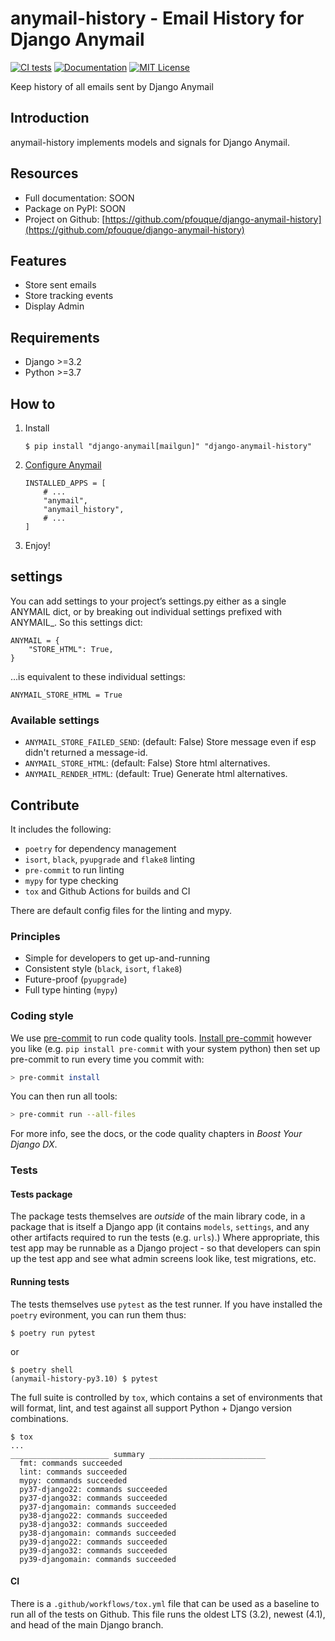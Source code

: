 # anymail-history - Email History for Django Anymail

[![CI tests](https://github.com/pfouque/django-anymail-history/actions/workflows/tox.yml/badge.svg)](https://github.com/pfouque/django-anymail-history/actions/workflows/tox.yml)
[![Documentation](https://img.shields.io/static/v1?label=Docs&message=READ&color=informational&style=plastic)](https://anymail-history.github.io/anymail-history/)
[![MIT License](https://img.shields.io/static/v1?label=License&message=MIT&color=informational&style=plastic)](https://github.com/pfouque/anymail-history/)

Keep history of all emails sent by Django Anymail

## Introduction

anymail-history implements models and signals for Django Anymail.

## Resources

-   Full documentation: SOON
-   Package on PyPI: SOON
-   Project on Github: [https://github.com/pfouque/django-anymail-history](https://github.com/pfouque/django-anymail-history)

## Features

-   Store sent emails
-   Store tracking events
-   Display Admin


## Requirements

-   Django >=3.2
-   Python >=3.7

## How to

1. Install
    ```
    $ pip install "django-anymail[mailgun]" "django-anymail-history"
    ```
2. [Configure Anymail](https://github.com/anymail/django-anymail/#anymail-1-2-3)
    ```
    INSTALLED_APPS = [
        # ...
        "anymail",
        "anymail_history",
        # ...
    ]
    ```
3. Enjoy!

## settings

You can add settings to your project’s settings.py either as a single ANYMAIL dict, or by breaking out individual settings prefixed with ANYMAIL_. So this settings dict:

```
ANYMAIL = {
    "STORE_HTML": True,
}
```
…is equivalent to these individual settings:

```
ANYMAIL_STORE_HTML = True
```

### Available settings

-   `ANYMAIL_STORE_FAILED_SEND`: (default: False) Store message even if esp didn't returned a message-id.
-   `ANYMAIL_STORE_HTML`: (default: False) Store html alternatives.
-   `ANYMAIL_RENDER_HTML`: (default: True) Generate html alternatives.

## Contribute

It includes the following:

-   `poetry` for dependency management
-   `isort`, `black`, `pyupgrade` and `flake8` linting
-   `pre-commit` to run linting
-   `mypy` for type checking
-   `tox` and Github Actions for builds and CI

There are default config files for the linting and mypy.

### Principles

-   Simple for developers to get up-and-running
-   Consistent style (`black`, `isort`, `flake8`)
-   Future-proof (`pyupgrade`)
-   Full type hinting (`mypy`)

### Coding style

We use [pre-commit](https://pre-commit.com/) to run code quality tools.
[Install pre-commit](https://pre-commit.com/#install) however you like (e.g.
`pip install pre-commit` with your system python) then set up pre-commit to run every time you
commit with:

```bash
> pre-commit install
```

You can then run all tools:

```bash
> pre-commit run --all-files
```

For more info, see the docs, or the code quality chapters in _Boost Your Django DX_.

### Tests

#### Tests package

The package tests themselves are _outside_ of the main library code, in a package that is itself a
Django app (it contains `models`, `settings`, and any other artifacts required to run the tests
(e.g. `urls`).) Where appropriate, this test app may be runnable as a Django project - so that
developers can spin up the test app and see what admin screens look like, test migrations, etc.

#### Running tests

The tests themselves use `pytest` as the test runner. If you have installed the `poetry` evironment,
you can run them thus:

```
$ poetry run pytest
```

or

```
$ poetry shell
(anymail-history-py3.10) $ pytest
```

The full suite is controlled by `tox`, which contains a set of environments that will format, lint,
and test against all support Python + Django version combinations.

```
$ tox
...
______________________ summary __________________________
  fmt: commands succeeded
  lint: commands succeeded
  mypy: commands succeeded
  py37-django22: commands succeeded
  py37-django32: commands succeeded
  py37-djangomain: commands succeeded
  py38-django22: commands succeeded
  py38-django32: commands succeeded
  py38-djangomain: commands succeeded
  py39-django22: commands succeeded
  py39-django32: commands succeeded
  py39-djangomain: commands succeeded
```

#### CI

There is a `.github/workflows/tox.yml` file that can be used as a baseline to run all of the tests
on Github. This file runs the oldest LTS (3.2), newest (4.1), and head of the main Django branch.
